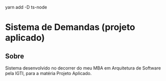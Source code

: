 yarn add -D ts-node

# Sistema de Demandas (projeto aplicado)
## Sobre
Sistema desenvolvido no decorrer do meu MBA em Arquitetura de Software pela IGTI, para a matéria Projeto Aplicado.
